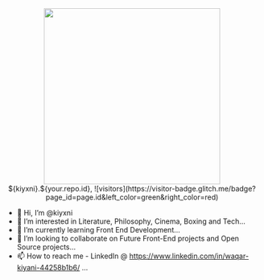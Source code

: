<div id="header" align="center">
  <img src="https://media2.giphy.com/media/aNqEFrYVnsS52/giphy.gif?cid=ecf05e47h4vvac5o8gnfnmlyvlzl4zxau6s2he2ptzz6z0zb&rid=giphy.gif&ct=g" width="350"/>
</div>

<div align="center">
  ${kiyxni}.${your.repo.id},   ![visitors](https://visitor-badge.glitch.me/badge?page_id=page.id&left_color=green&right_color=red)
  </div>
  


- 👋 Hi, I’m @kiyxni
- 👀 I’m interested in Literature, Philosophy, Cinema, Boxing and Tech...
- 🌱 I’m currently learning Front End Development...
- 💞️ I’m looking to collaborate on Future Front-End projects and Open Source projects...
- 📫 How to reach me - LinkedIn @ https://www.linkedin.com/in/waqar-kiyani-44258b1b6/ ...

<!---
kiyxni/kiyxni is a ✨ special ✨ repository because its `README.md` (this file) appears on your GitHub profile.
You can click the Preview link to take a look at your changes.
--->

